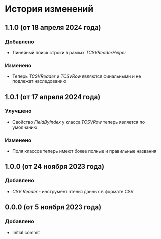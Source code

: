 ﻿# История изменений

## 1.1.0 (от 18 апреля 2024 года)

### Добавлено
- Линейный поиск строки в рамках *TCSVReaderHelper*

### Изменено
- Теперь *TCSVReader* и *TCSVRow* являются финальными и не подлежат наследованию





## 1.0.1 (от 17 апреля 2024 года)

### Улучшено
- Свойство *FieldByIndex* у класса *TCSVRow* теперь является по умолчанию

### Изменено
- Поля классов теперь имеют более полные и правильные названия





## 1.0.0 (от 24 ноября 2023 года)

### Добавлено
- *CSV Reader* - инструмент чтения данных в формате CSV





## 0.0.0 (от 5 ноября 2023 года)

### Добавлено
- Initial commit
